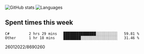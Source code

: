 ![GitHub stats](https://github-readme-stats.vercel.app/api?username=emipa606&theme=github_dark&show_icons=true) 
![Languages](https://github-readme-stats.vercel.app/api/top-langs/?username=emipa606&theme=github_dark&layout=compact)

## Spent times this week
<!--START_SECTION:waka-->

```text
C#         2 hrs 29 mins   ███████████████░░░░░░░░░░   59.81 %
Other      1 hr 18 mins    ████████░░░░░░░░░░░░░░░░░   31.46 %
```

<!--END_SECTION:waka-->


26012022/8690260
